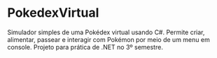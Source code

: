 # PokedexVirtual
Simulador simples de uma Pokédex virtual usando C#. Permite criar, alimentar, passear e interagir com Pokémon por meio de um menu em console. Projeto para prática de .NET no 3º semestre.
